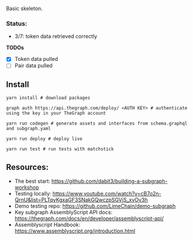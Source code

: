 Basic skeleton.

### Status:
- 3/7: token data retrieved correctly

**TODOs**
- [x] Token data pulled
- [ ] Pair data pulled

## Install

```
yarn install # download packages

graph auth https://api.thegraph.com/deploy/ <AUTH KEY> # authenticate using the key in your TheGraph account

yarn run codegen # generate assets and interfaces from schema.graphql and subgraph.yaml

yarn run deploy # deploy live

yarn run test # run tests with matchstick 
```

## Resources: 

- The best start: https://github.com/dabit3/building-a-subgraph-workshop
- Testing locally: https://www.youtube.com/watch?v=cB7o2n-QrnU&list=PLTqyKgxaGF3SNakGQwczpSGVjS_xvOv3h
- Demo testing repo: https://github.com/LimeChain/demo-subgraph
- Key subgraph AssemblyScript API docs: https://thegraph.com/docs/en/developer/assemblyscript-api/
- Assemblyscript Handbook: https://www.assemblyscript.org/introduction.html
